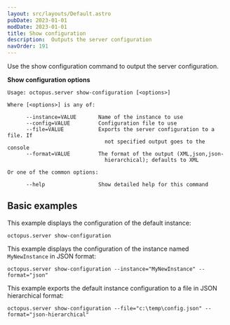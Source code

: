 ```yaml
---
layout: src/layouts/Default.astro
pubDate: 2023-01-01
modDate: 2023-01-01
title: Show configuration
description:  Outputs the server configuration
navOrder: 191
---
```


Use the show configuration command to output the server configuration.

**Show configuration options**

```
Usage: octopus.server show-configuration [<options>]

Where [<options>] is any of:

      --instance=VALUE       Name of the instance to use
      --config=VALUE         Configuration file to use
      --file=VALUE           Exports the server configuration to a file. If
                               not specified output goes to the console
      --format=VALUE         The format of the output (XML,json,json-
                               hierarchical); defaults to XML

Or one of the common options:

      --help                 Show detailed help for this command
```

## Basic examples

This example displays the configuration of the default instance:

```
octopus.server show-configuration
```

This example displays the configuration of the instance named `MyNewInstance` in JSON format:

```
octopus.server show-configuration --instance="MyNewInstance" --format="json"
```

This example exports the default instance configuration to a file in JSON hierarchical format:

```
octopus.server show-configuration --file="c:\temp\config.json" --format="json-hierarchical"
```
